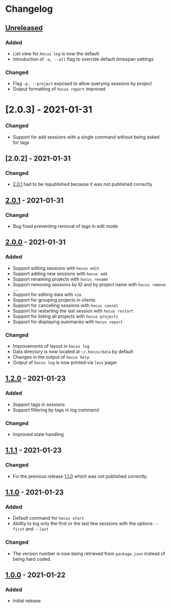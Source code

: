 # Changelog

## [Unreleased]

### Added

- List view for `hocus log` is now the default
- Introduction of `-a, --all` flag to override default timespan settings

### Changed

- Flag `-p, --project` exposed to allow querying sessions by project
- Output formatting of `hocus report` improved

# [2.0.3] - 2021-01-31

### Changed

- Support for add sessions with a single command without being asked for tags

## [2.0.2] - 2021-01-31

### Changed

- [2.0.1] had to be republished because it was not published correctly

## [2.0.1] - 2021-01-31

### Changed

- Bug fixed preventing removal of tags in edit mode

## [2.0.0] - 2021-01-31

### Added

- Support editing sessions with `hocus edit`
- Support adding new sessions with `hocus add`
- Support renaming projects with `hocus rename`
- Support removing sessions by ID and by project name with `hocus remove ...`
- Support for editing data with `vim`
- Support for grouping projects in clients
- Support for cancelling sessions with `hocus cancel`
- Support for restarting the last session with `hocus restart`
- Support for listing all projects with `hocus projects`
- Support for displaying summaries with `hocus report`

### Changed

- Improvements of layout in `hocus log`
- Data directory is now located at `~/.hocus/data` by default
- Changes in the output of `hocus help`
- Output of `hocus log` is now printed via `less` pager

## [1.2.0] - 2021-01-23

### Added

- Support tags in sessions
- Support filtering by tags in log command

### Changed

- Improved state handling

## [1.1.1] - 2021-01-23

### Changed

- Fix the previous release [1.1.0] which was not published correctly.

## [1.1.0] - 2021-01-23

### Added

- Default command for `hocus start`
- Ability to log only the first or the last few sessions with the options `--first` and `--last`

### Changed

- The version number is now being retrieved from `package.json` instead of being hard coded.

## [1.0.0] - 2021-01-22

### Added

- Initial release

[Unreleased]: https://github.com/paulkre/hocus/compare/v2.0.1...HEAD
[2.0.1]: https://github.com/paulkre/hocus/compare/v2.0.0...v2.0.1
[2.0.0]: https://github.com/paulkre/hocus/compare/v1.2.0...v2.0.0
[1.2.0]: https://github.com/paulkre/hocus/compare/v1.1.1...v1.2.0
[1.1.1]: https://github.com/paulkre/hocus/compare/v1.1.0...v1.1.1
[1.1.0]: https://github.com/paulkre/hocus/compare/v1.0.0...v1.1.0
[1.0.0]: https://github.com/paulkre/hocus/releases/tag/v1.0.0
